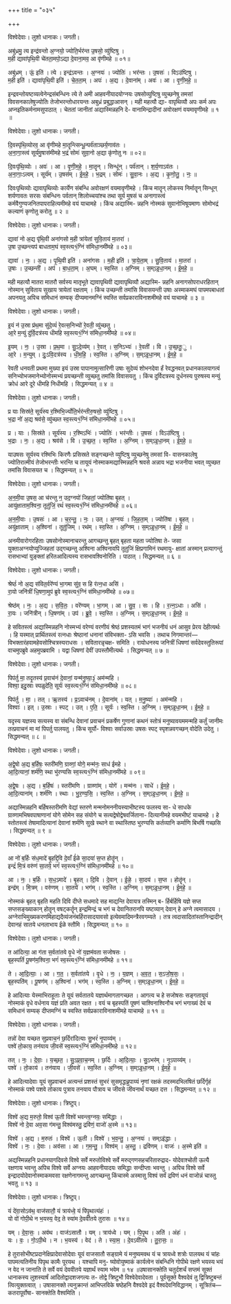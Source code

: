+++
title = "०३५"

+++


विश्वेदेवाः। लुशो धानाकः। जगती।

अबु॑ध्रमु॒ त्य इन्द्र॑वन्तो अ॒ग्नयो॒ ज्योति॒र्भर॑न्त उ॒षसो॒ व्यु॑ष्टिषु ।  
म॒ही द्यावा॑पृथि॒वी चे॑तता॒मपो॒ऽद्या दे॒वाना॒मव॒ आ वृ॑णीमहे ॥ ०१॥

अबु॑ध्रम् । ऊं॒ इति॑ । त्ये । इन्द्र॑ऽवन्तः । अ॒ग्नयः॑ । ज्योतिः॑ । भर॑न्तः । उ॒षसः॑ । विऽउ॑ष्टिषु ।  
म॒ही इति॑ । द्यावा॑पृथि॒वी इति॑ । चे॒त॒ता॒म् । अपः॑ । अ॒द्य । दे॒वाना॑म् । अवः॑ । आ । वृ॒णी॒म॒हे॒ ॥

इन्द्रवन्तोयष्टव्यत्वेनेन्द्रसंबन्धिनः त्ये ते अमी आहवनीयादयोग्नयः उषसोव्युष्टिषु व्युच्छनेषु तमसां विवसनकालेषुज्योतिः तेजोभरन्तोधारयन्तः अबुध्रं प्रबुद्धाआसन् । मही महत्यौ द्या- वापृथिव्यौ अपः कर्म अपः अप्नइतिकर्मनामसुपाठात् । चेततां जानीतां अद्यास्मिन्नहनि दे- वानामिन्द्रादीनां अवोरक्षणं वयमावृणीमहे ॥ १ ॥

विश्वेदेवाः। लुशो धानाकः। जगती।

दि॒वस्पृ॑थि॒व्योरव॒ आ वृ॑णीमहे मा॒तॄन्त्सिन्धू॒न्पर्व॑ताञ्छर्य॒णाव॑तः ।  
अ॒ना॒गा॒स्त्वं सूर्य॑मु॒षास॑मीमहे भ॒द्रं सोमः॑ सुवा॒नो अ॒द्या कृ॑णोतु नः ॥ ०२॥

दि॒वःपृ॑थि॒व्योः । अवः॑ । आ । वृ॒णी॒म॒हे॒ । मा॒तॄन् । सिन्धू॑न् । पर्व॑तान् । श॒र्य॒णाऽव॑तः ।  
अ॒ना॒गाः॒ऽत्वम् । सूर्य॑म् । उ॒षस॑म् । ई॒म॒हे॒ । भ॒द्रम् । सोमः॑ । सु॒वा॒नः । अ॒द्य । कृ॒णो॒तु॒ । नः॒ ॥

दिवःपृथिव्योः द्यावापृथिव्योः कार्येण संबन्धि अवोरक्षणं वयमावृणीमहे । किंच मातॄन् लोकस्य निर्मातॄन् सिन्धून् शर्यणावतः सरसः संबन्धिनः पर्वतान् शिलोच्चयांश्च तथा सूर्य मुषसं च अनागास्त्वं कर्मवैगुण्यजनितपापराहित्यमीमहे वयं याचामहे । किंच अद्यास्मि- न्नहनि नोस्मकं सुवानोभिषूयमाणः सोमोभद्रं कल्याणं कृणोतु करोतु ॥ २ ॥

विश्वेदेवाः। लुशो धानाकः। जगती।

द्यावा॑ नो अ॒द्य पृ॑थि॒वी अना॑गसो म॒ही त्रा॑येतां सुवि॒ताय॑ मा॒तरा॑ ।  
उ॒षा उ॒च्छन्त्यप॑ बाधताम॒घं स्व॒स्त्य१॒॑ग्निं स॑मिधा॒नमी॑महे ॥ ०३॥

द्यावा॑ । नः॒ । अ॒द्य । पृ॒थि॒वी इति॑ । अना॑गसः । म॒ही इति॑ । त्रा॒ये॒ता॒म् । सु॒वि॒ताय॑ । मा॒तरा॑ ।  
उ॒षाः । उ॒च्छन्ती॑ । अप॑ । बा॒ध॒ता॒म् । अ॒घम् । स्व॒स्ति । अ॒ग्निम् । स॒म्ऽइ॒धा॒नम् । ई॒म॒हे॒ ॥

मही महत्यौ मातरा मातरौ सर्वस्य मातृभूते द्यावापृथिवी द्यावापृथिव्यौ अद्यास्मि- न्नहनि अनागसोपराधरहितान् नोस्मान् सुविताय सुखाय त्रायेतां रक्षताम् । किंच उच्छन्ती तमांसि विवासयन्ती उषाः अस्माकमघं पापमपबाधतां अपनयतु अपिच समिधानं सम्यक् दीप्यमानमग्निं स्वस्ति सर्वप्रकाराविनाशमीमहे वयं याचामहे ॥ ३ ॥

विश्वेदेवाः। लुशो धानाकः। जगती।

इ॒यं न॑ उ॒स्रा प्र॑थ॒मा सु॑दे॒व्यं॑ रे॒वत्स॒निभ्यो॑ रे॒वती॒ व्यु॑च्छतु ।  
आ॒रे म॒न्युं दु॑र्वि॒दत्र॑स्य धीमहि स्व॒स्त्य१॒॑ग्निं स॑मिधा॒नमी॑महे ॥ ०४॥

इ॒यम् । नः॒ । उ॒स्रा । प्र॒थ॒मा । सु॒ऽदे॒व्य॑म् । रे॒वत् । स॒निऽभ्यः॑ । रे॒वती॑ । वि । उ॒च्छ॒तु॒ु ।  
आ॒रे । म॒न्युम् । दुः॒ऽवि॒दत्र॑स्य । धी॒म॒हि॒ । स्व॒स्ति । अ॒ग्निम् । स॒म्ऽइ॒धा॒नम् । ई॒म॒हे॒ ॥

रेवती धनवती प्रथमा मुख्या इयं उस्रा पापानामुत्सारिणी उषाः सुदेव्यं शोभनदेवा र्हं रेवद्धनवत् प्रधानकालयागत्वं सनिभ्योभजमानेभ्योनोस्मभ्यं प्रयच्छन्ती व्युच्छतु तमांसि विवासयतु । किंच दुर्विदत्रस्य दुर्धनस्य पुरुषस्य मन्युं क्रोधं आरे दूरे धीमहि निधीमहि । सिद्धमन्यत् ॥ ४ ॥

विश्वेदेवाः। लुशो धानाकः। जगती।

प्र याः सिस्र॑ते॒ सूर्य॑स्य र॒श्मिभि॒र्ज्योति॒र्भर॑न्तीरु॒षसो॒ व्यु॑ष्टिषु ।  
भ॒द्रा नो॑ अ॒द्य श्रव॑से॒ व्यु॑च्छत स्व॒स्त्य१॒॑ग्निं स॑मिधा॒नमी॑महे ॥ ०५॥

प्र । याः । सिस्र॑ते । सूर्य॑स्य । र॒श्मिऽभिः॑ । ज्योतिः॑ । भर॑न्तीः । उ॒षसः॑ । विऽउ॑ष्टिषु ।  
भ॒द्राः । नः॒ । अ॒द्य । श्रव॑से । वि । उ॒च्छ॒त॒ । स्व॒स्ति । अ॒ग्निम् । स॒म्ऽइ॒धा॒नम् । ई॒म॒हे॒ ॥

याउषसः सूर्यस्य रश्मिभिः किरणैः प्रसिस्रते सङ्गच्छन्ते व्युष्टिषु व्युच्छनेषु तमसां वि- वासनकालेषु ज्योतिरात्मीयं तेजोभरन्तीः भरन्ति च तायूयं नोस्माकमद्यास्मिन्नहनि श्रवसे अन्नाय भद्रा भजनीया भवत् व्युच्छत तमांसि विवासयत च । सिद्धमन्यत् ॥ ५ ॥

विश्वेदेवाः। लुशो धानाकः। जगती।

अ॒न॒मी॒वा उ॒षस॒ आ च॑रन्तु न॒ उद॒ग्नयो॑ जिहतां॒ ज्योति॑षा बृ॒हत् ।  
आयु॑क्षाताम॒श्विना॒ तूतु॑जिं॒ रथं॑ स्व॒स्त्य१॒॑ग्निं स॑मिधा॒नमी॑महे ॥ ०६॥

अ॒न॒मी॒वाः । उ॒षसः॑ । आ । च॒र॒न्तु॒ । नः॒ । उत् । अ॒ग्नयः॑ । जि॒ह॒ता॒म् । ज्योति॑षा । बृ॒हत् ।  
अयु॑क्षाताम् । अ॒श्विना॑ । तूतु॑जिम् । रथ॑म् । स्व॒स्ति । अ॒ग्निम् । स॒म्ऽइ॒धा॒नम् । ई॒म॒हे॒ ॥

अनमीवारोगरहिताः उषसोनोस्मानाचरन्तु आगच्छन्तु बृहत् बृहता महता ज्योतिषा ते- जसा युक्ताअग्नयोप्युज्जिहतां उद्गच्छन्तु अश्विना अश्विनावपि तूतुजिं क्षिप्रगामिनं रथमायु- क्षातां अस्मान् प्रत्यागन्तुं रासभाभ्यां युङ्क्तां हरितआदित्यस्य रासभावश्विनोरिति । पाठात् । सिद्धमन्यत् ॥ ६ ॥

विश्वेदेवाः। लुशो धानाकः। जगती।

श्रेष्ठं॑ नो अ॒द्य स॑वित॒र्वरे॑ण्यं भा॒गमा सु॑व॒ स हि र॑त्न॒धा असि॑ ।  
रा॒यो जनि॑त्रीं धि॒षणा॒मुप॑ ब्रुवे स्व॒स्त्य१॒॑ग्निं स॑मिधा॒नमी॑महे ॥ ०७॥

श्रेष्ठ॑म् । नः॒ । अ॒द्य । स॒वि॒तः॒ । वरे॑ण्यम् । भा॒गम् । आ । सु॒व॒ । सः । हि । र॒त्न॒ऽधाः । असि॑ ।  
रा॒यः । जनि॑त्रीन् । धि॒षणा॑म् । उप॑ । ब्रु॒वे॒ । स्व॒स्ति । अ॒ग्निम् । स॒म्ऽइ॒धा॒नम् । ई॒म॒हे॒ ॥

हे सवितस्त्वं अद्यास्मिन्नहनि नोस्मभ्यं वरेण्यं वरणीयं श्रेष्ठं प्रशस्यतमं भागं भजनीयं धनं आसुव प्रेरय देहीत्यर्थः । हि यस्मात् प्रार्थितस्त्वं रत्नधाः श्रेष्ठानां धनानां संविभक्ता- ऽसि भवसि । तथाच निगमान्तरं—विभक्तारंहवामहेवसोश्चित्रस्यराधसः । सवितारन्नृचक्ष- समिति । रायोधनस्य जनित्रीं धिषणां सर्वदेवस्तुतिरूपां वाचमुपब्रुवे अहमुपब्रवामि । यद्वा धिषणां देवीं उपस्तौमीत्यर्थः । सिद्धमन्यत् ॥ ७ ॥

विश्वेदेवाः। लुशो धानाकः। जगती।

पिप॑र्तु मा॒ तदृ॒तस्य॑ प्र॒वाच॑नं दे॒वानां॒ यन्म॑नु॒ष्या॒३॒॑ अम॑न्महि ।  
विश्वा॒ इदु॒स्राः स्पळुदे॑ति॒ सूर्यः॑ स्व॒स्त्य१॒॑ग्निं स॑मिधा॒नमी॑महे ॥ ०८॥

पिप॑र्तु । मा॒ । तत् । ऋ॒तस्य॑ । प्र॒ऽवाच॑नम् । दे॒वाना॑म् । यत् । म॒नु॒ष्याः॑ । अम॑न्महि ।  
विश्वाः॑ । इत् । उ॒स्राः । स्पट् । उत् । ए॒ति॒ । सूर्यः॑ । स्व॒स्ति । अ॒ग्निम् । स॒म्ऽइ॒धा॒नम् । ई॒म॒हे॒ ॥

यदृस्य यज्ञस्य सत्यस्य वा संबन्धि देवानां प्रवाचनं प्रकर्षेण गुणानां कथनं स्तोत्रं मनुष्यावयममन्महि कर्तुं जानीमः तत्प्रवाचनं मा मां पिपर्तु पालयतु । किंच सूर्यो- विश्वाः सर्वाउस्राः उषसः स्पट् स्पृशन्नवगच्छन् वोदेति उदेतु । सिद्धमन्यत् ॥ ८ ॥

विश्वेदेवाः। लुशो धानाकः। जगती।

अ॒द्वे॒षो अ॒द्य ब॒र्हिषः॒ स्तरी॑मणि॒ ग्राव्णां॒ योगे॒ मन्म॑नः॒ साध॑ ईमहे ।  
आ॒दि॒त्यानां॒ शर्म॑णि॒ स्था भु॑रण्यसि स्व॒स्त्य१॒॑ग्निं स॑मिधा॒नमी॑महे ॥ ०९॥

अ॒द्वे॒षः । अ॒द्य । ब॒र्हिषः॑ । स्तरी॑मणि । ग्राव्णा॑म् । योगे॑ । मन्म॑नः । साधे॑ । ई॒म॒हे॒ ।  
आ॒दि॒त्याना॑म् । शर्म॑णि । स्थाः । भु॒र॒ण्य॒सि॒ । स्व॒स्ति । अ॒ग्निम् । स॒म्ऽइ॒धा॒नम् । ई॒म॒हे॒ ॥

अद्यास्मिन्नहनि बर्हिषस्तरीमणि वेद्यां स्तरणे मन्मनोमननीयस्याभीष्टस्य फलस्य सा- धे साधके ग्राव्णामभिषवपाषाणानां योगे सोमेन सह संयोगे च सत्यद्वेषोद्वेषवर्जिताना- दित्यानीमहे वयमभीष्टं याचामहे । हे स्तोतस्त्वं तेषामादित्यानां देवानां शर्मणि सुखे स्थाने वा स्थास्तिष्ठ भुरण्यसि कर्तव्यानि कर्माणि बिभर्षि गच्छसि । सिद्धमन्यत् ॥ ९ ॥

विश्वेदेवाः। लुशो धानाकः। जगती।

आ नो॑ ब॒र्हिः स॑ध॒मादे॑ बृ॒हद्दि॒वि दे॒वाँ ई॑ळे सा॒दया॑ स॒प्त होतॄ॑न् ।  
इन्द्रं॑ मि॒त्रं वरु॑णं सा॒तये॒ भगं॑ स्व॒स्त्य१॒॑ग्निं स॑मिधा॒नमी॑महे ॥ १०॥

आ । नः॒ । ब॒र्हिः । स॒ध॒ऽमादे॑ । बृ॒हत् । दि॒वि । दे॒वान् । ई॒ळे॒ । सा॒दय॑ । स॒प्त । होतॄ॑न् ।  
इन्द्र॑म् । मि॒त्रम् । वरु॑णम् । सा॒तये॑ । भग॑म् । स्व॒स्ति । अ॒ग्निम् । स॒म्ऽइ॒धा॒नम् । ई॒म॒हे॒ ॥

नोस्माकं बृहत् बृहति महति दिवि दीप्ते सधमादे सह माद्यन्ति देवायत्र तस्मिन् ब- र्हिर्बर्हिषि यज्ञे सप्त सप्तसङ्ख्याकान् होतॄन् वषट्कर्तॄन् इन्द्रमिन्द्रं च भगं च देवानितरानपि यष्टव्यान् देवान् हे अग्ने त्वमासादय । अग्नेराभिमुख्यकरणमिहाद्यदैव्यंजनंबर्हिरासादयावसो इत्येवमादिमन्त्रैरवगम्यते । तत्र त्वदासादितांस्तानिन्द्रादीन् देवानहं सातये धनलाभाय ईळे स्तौमि । सिद्धमन्यत् ॥ १० ॥

विश्वेदेवाः। लुशो धानाकः। जगती।

त आ॑दित्या॒ आ ग॑ता स॒र्वता॑तये वृ॒धे नो॑ य॒ज्ञम॑वता सजोषसः ।  
बृह॒स्पतिं॑ पू॒षण॑म॒श्विना॒ भगं॑ स्व॒स्त्य१॒॑ग्निं स॑मिधा॒नमी॑महे ॥ ११॥

ते । आ॒दि॒त्याः॒ । आ । ग॒त॒ । स॒र्वता॑तये । वृ॒धे । नः॒ । य॒ज्ञम् । अ॒व॒त॒ । स॒ऽजो॒ष॒सः॒ ।  
बृह॒स्पति॑म् । पू॒षण॑म् । अ॒श्विना॑ । भग॑म् । स्व॒स्ति । अ॒ग्निम् । स॒म्ऽइ॒धा॒नम् । ई॒म॒हे॒ ॥

हे आदित्याः येस्माभिराहूताः ते यूयं सर्वतातये यज्ञार्थमागतागच्छत । आगत्य च हे सजोषसः सङ्गतायूयं नोस्माकं वृधे वर्धनाय यज्ञं प्रति अवत रक्षत । वयं च बृहस्पतिं पूषणं चाश्विनाश्विनौच भगं भगाख्यं देवं च समिधानं सम्यक् दीप्तमग्निं च स्वस्ति सर्वप्रकाराविनाशमीमहे याचामहे ॥ ११ ॥

विश्वेदेवाः। लुशो धानाकः। जगती।

तन्नो॑ देवा यच्छत सुप्रवाच॒नं छ॒र्दिरा॑दित्याः सु॒भरं॑ नृ॒पाय्य॑म् ।  
पश्वे॑ तो॒काय॒ तन॑याय जी॒वसे॑ स्व॒स्त्य१॒॑ग्निं स॑मिधा॒नमी॑महे ॥ १२॥

तत् । नः॒ । दे॒वाः॒ । य॒च्छ॒त॒ । सु॒ऽप्र॒वा॒च॒नम् । छ॒र्दिः । आ॒दि॒त्याः॒ । सु॒ऽभर॑म् । नृ॒ऽपाय्य॑म् ।  
पश्वे॑ । तो॒काय॑ । तन॑याय । जी॒वसे॑ । स्व॒स्ति । अ॒ग्निम् । स॒म्ऽइ॒धा॒नम् । ई॒म॒हे॒ ॥

हे आदित्यादेवाः यूयं सुप्रवाचनं अत्यन्तं प्रशस्तं सुभरं सुसमृद्धन्न्रुपाय्यं नृणां रक्षकं तदस्मदभिलषितं छर्दिर्गृहं नोस्माकं पश्वे पशवे तोकाय पुत्राय तनयाय पौत्राय च जीवसे जीवनार्थं यच्छत दत्त । सिद्धमन्यत् ॥ १२ ॥

विश्वेदेवाः। लुशो धानाकः। त्रिष्टुप्।

विश्वे॑ अ॒द्य म॒रुतो॒ विश्व॑ ऊ॒ती विश्वे॑ भवन्त्व॒ग्नयः॒ समि॑द्धाः ।  
विश्वे॑ नो दे॒वा अव॒सा ग॑मन्तु॒ विश्व॑मस्तु॒ द्रवि॑णं॒ वाजो॑ अ॒स्मे ॥ १३॥

विश्वे॑ । अ॒द्य । म॒रुतः॑ । विश्वे॑ । ऊ॒ती । विश्वे॑ । भ॒व॒न्तु॒ । अ॒ग्नयः॑ । सम्ऽइ॑द्धाः ।  
विश्वे॑ । नः॒ । दे॒वाः । अव॑सा । आ । ग॒म॒न्तु॒ । विश्व॑म् । अ॒स्तु॒ । द्रवि॑णम् । वाजः॑ । अ॒स्मे इति॑ ॥

अद्यस्मिन्नहनि प्रधानयागदिवसे विश्वे सर्वे मरुतोविश्वे सर्वे मरुद्गणसहचरितारुद्राद- योदेवाश्चोती ऊत्यै रक्षणाय भवन्तु अपिच विश्वे सर्वे अग्नयः आहवनीयादयः समिद्धाः सन्दीप्ताः भवन्तु । अपिच विश्वे सर्वे इन्द्रादयोदेवानोस्माकमवसा रक्षणेनागमन्तु आगच्छन्तु किंचास्मे अस्मासु विश्वं सर्वं द्रविणं धनं वाजोन्नं चास्तु भवतु ॥ १३ ॥

विश्वेदेवाः। लुशो धानाकः। त्रिष्टुप्।

यं दे॑वा॒सोऽव॑थ॒ वाज॑सातौ॒ यं त्राय॑ध्वे॒ यं पि॑पृ॒थात्यंहः॑ ।  
यो वो॑ गोपी॒थे न भ॒यस्य॒ वेद॒ ते स्या॑म दे॒ववी॑तये तुरासः ॥ १४॥

यम् । दे॒वा॒सः॒ । अव॑थ । वाज॑ऽसातौ । यम् । त्राय॑ध्वे । यम् । पि॒पृ॒थ । अति॑ । अंहः॑ ।  
यः । वः॒ । गो॒ऽपी॒थे । न । भ॒यस्य॑ । वेद॑ । ते । स्या॒म॒ । दे॒वऽवी॑तये । तु॒रा॒सः॒ ॥

हे तुरासोभीष्टप्रदानेक्षिप्रादेवासोदेवाः यूयं वाजसातौ सङ्ग्रामे यं मनुष्यमवथ यं च त्रायध्वे शत्रोः पालयथ यं चांहः पापमत्यतिनीय पिपृथ कामैः पूरयथ । यश्चापि मनु- ष्योवोयुष्माकं कार्यत्वेन संबन्धिनि गोपीथे रक्षणे भयस्य भयं न वेद न जानाति ते सर्वे वयं देववीतये यज्ञार्थं स्याम भवेम ॥ १४ ॥उषासानक्तेति चतुर्दशर्चं सप्तमं सूक्तं धानाकस्य लुशस्यार्षं आदितोद्वादशजगत्यः त- तोद्वे त्रिष्टुभौ विश्वेदेवादेवता । पूर्वसूक्ते वैश्वदेवं तु द्वित्रिष्टुबन्तं त्वित्युक्तत्वात् । उषासानक्ते त्यनुक्रान्तं आभिप्लविके षष्ठेहनि वैश्वदेवे इदं वैश्वदेवनिविद्धानम् । सूत्रितंच—कतरापूर्वोषा- सानक्तेति वैश्वमिति ।